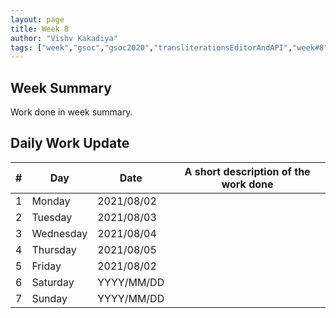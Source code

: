 ```yaml
---
layout: page
title: Week 8
author: "Vishv Kakadiya"
tags: ["week","gsoc","gsoc2020","transliterationsEditorAndAPI","week#8","eval#2"]
---
```


## Week Summary

 
Work done in week summary.

## Daily Work Update

|\#|Day|Date|A short description of the work done|  
|---	|---	|---	|---	|  
|1   	| Monday 	|   2021/08/02	| |  
|2   	| Tuesday  	|   2021/08/03	| 	|  
|3   	| Wednesday  	|  2021/08/04 	| |  
|4   	| Thursday  	|   2021/08/05	|  |  
|5   	| Friday  	|   2021/08/02	|  |  
|6   	| Saturday  	|   YYYY/MM/DD	| 	|  
|7   	| Sunday  	|   YYYY/MM/DD	|  |  
